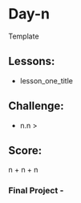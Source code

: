 # Day-n
Template

## Lessons:
- lesson_one_title

## Challenge:
- n.n > 

## Score:
n + n + n

### Final Project - <Title>